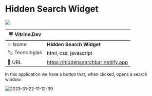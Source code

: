 # Hidden Search Widget

![](https://user-images.githubusercontent.com/72042885/210365399-2353c841-be9a-4b1b-be5a-19e2719bffeb.JPG#vitrinedev)

| :placard: Vitrine.Dev |     |
| -------------  | --- |
| :sparkles: Nome        | **Hidden Search Widget**
| :label: Tecnologias | html, css, javascript
| :rocket: URL         | https://hiddensearchbar.netlify.app

In this application we have a button that, when clicked, opens a search window.

![2023-01-22-11-12-39](https://user-images.githubusercontent.com/72042885/213920375-c20c1746-7d41-46e6-b2f4-9a995a9d2a50.gif)
